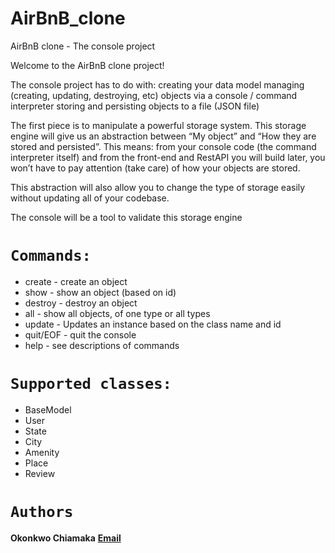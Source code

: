 # AirBnB_clone
AirBnB clone - The console project

Welcome to the AirBnB clone project!

The console project has to do with:
creating your data model
managing (creating, updating, destroying, etc) objects via a console / command interpreter
storing and persisting objects to a file (JSON file)

The first piece is to manipulate a powerful storage system. This storage engine will give us an abstraction between “My object” and “How they are stored and persisted”. This means: from your console code (the command interpreter itself) and from the front-end and RestAPI you will build later, you won’t have to pay attention (take care) of how your objects are stored.

This abstraction will also allow you to change the type of storage easily without updating all of your codebase.

The console will be a tool to validate this storage engine

# `Commands:`
* create - create an object
* show - show an object (based on id)
* destroy - destroy an object
* all - show all objects, of one type or all types
* update - Updates an instance based on the class name and id
* quit/EOF - quit the console
* help - see descriptions of commands

# `Supported classes:`
* BaseModel
* User
* State
* City
* Amenity
* Place
* Review

# `Authors`

**Okonkwo Chiamaka** **[Email](okonkwosmmac@gmail.com@)**


